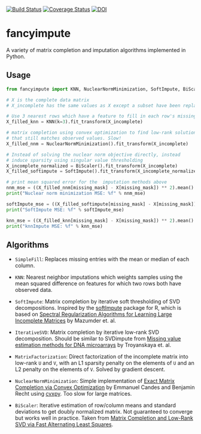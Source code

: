 [![Build Status](https://travis-ci.org/iskandr/fancyimpute.svg?branch=master)](https://travis-ci.org/iskandr/fancyimpute) [![Coverage Status](https://coveralls.io/repos/github/iskandr/fancyimpute/badge.svg?branch=master)](https://coveralls.io/github/iskandr/fancyimpute?branch=master) [![DOI](https://zenodo.org/badge/doi/10.5281/zenodo.51773.svg)](http://dx.doi.org/10.5281/zenodo.51773)


# fancyimpute

A variety of matrix completion and imputation algorithms implemented in Python.

## Usage

```python
from fancyimpute import KNN, NuclearNormMinimization, SoftImpute, BiScaler

# X is the complete data matrix
# X_incomplete has the same values as X except a subset have been replace with NaN

# Use 3 nearest rows which have a feature to fill in each row's missing features
X_filled_knn = KNN(k=3).fit_transform(X_incomplete)

# matrix completion using convex optimization to find low-rank solution
# that still matches observed values. Slow!
X_filled_nnm = NuclearNormMinimization().fit_transform(X_incomplete)

# Instead of solving the nuclear norm objective directly, instead
# induce sparsity using singular value thresholding
X_incomplete_normalized = BiScaler().fit_transform(X_incomplete)
X_filled_softimpute = SoftImpute().fit_transform(X_incomplete_normalized)

# print mean squared error for the  imputation methods above
nnm_mse = ((X_filled_nnm[missing_mask] - X[missing_mask]) ** 2).mean()
print("Nuclear norm minimization MSE: %f" % nnm_mse)

softImpute_mse = ((X_filled_softimpute[missing_mask] - X[missing_mask]) ** 2).mean()
print("SoftImpute MSE: %f" % softImpute_mse)

knn_mse = ((X_filled_knn[missing_mask] - X[missing_mask]) ** 2).mean()
print("knnImpute MSE: %f" % knn_mse)
```

## Algorithms

* `SimpleFill`: Replaces missing entries with the mean or median of each column.

* `KNN`: Nearest neighbor imputations which weights samples using the mean squared difference
on features for which two rows both have observed data.

* `SoftImpute`: Matrix completion by iterative soft thresholding of SVD decompositions. Inspired by the [softImpute](https://web.stanford.edu/~hastie/swData/softImpute/vignette.html) package for R, which is based on [Spectral Regularization Algorithms for Learning Large Incomplete Matrices](http://web.stanford.edu/~hastie/Papers/mazumder10a.pdf) by Mazumder et. al.

* `IterativeSVD`: Matrix completion by iterative low-rank SVD decomposition. Should be similar to SVDimpute from [Missing value estimation methods for DNA microarrays](http://www.ncbi.nlm.nih.gov/pubmed/11395428) by Troyanskaya et. al.

* `MatrixFactorization`: Direct factorization of the incomplete matrix into low-rank `U` and `V`, with an L1 sparsity penalty on the elements of `U` and an L2 penalty on the elements of `V`. Solved by gradient descent.

* `NuclearNormMinimization`: Simple implementation of [Exact Matrix Completion via Convex Optimization](http://statweb.stanford.edu/~candes/papers/MatrixCompletion.pdf
) by Emmanuel Candes and Benjamin Recht using [cvxpy](http://www.cvxpy.org). Too slow for large matrices.

* `BiScaler`: Iterative estimation of row/column means and standard deviations to get doubly normalized
matrix. Not guaranteed to converge but works well in practice. Taken from [Matrix Completion and Low-Rank SVD via Fast Alternating Least Squares](http://arxiv.org/abs/1410.2596).
